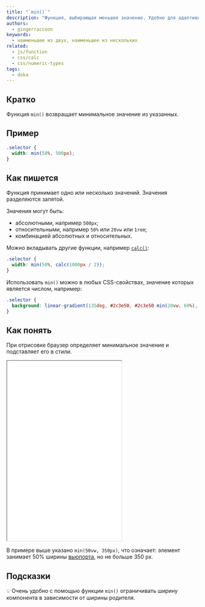 ```yaml
---
title: "`min()`"
description: "Функция, выбирающая меньшее значение. Удобно для адаптивной вёрстки и не только!"
authors:
  - gingerraccoon
keywords:
  - наименьшее из двух, наименьшее из нескольких
related:
  - js/function
  - css/calc
  - css/numeric-types
tags:
  - doka
---
```


## Кратко

Функция `min()` возвращает минимальное значение из указанных.

## Пример

```css
.selector {
  width: min(50%, 500px);
}
```

## Как пишется

Функция принимает одно или несколько значений. Значения разделяются запятой.

Значения могут быть:
- абсолютными, например `500px`;
- относительными, например `50%` или `20vw` или `1rem`;
- комбинацией абсолютных и относительных.

Можно вкладывать другие функции, например [`calc()`](/css/calc/):

```css
.selector {
  width: min(50%, calc(1000px / 2));
}
```

Использовать `min()` можно в любых CSS-свойствах, значение которых является числом, например:

```css
.selector {
  background: linear-gradient(135deg, #2c3e50, #2c3e50 min(20vw, 60%), #3498db);
}
```

## Как понять

При отрисовке браузер определяет минимальное значение и подставляет его в стили.

<iframe title="Работа функции min()" src="demos/view/index.html" height="470"></iframe>

В примере выше указано `min(50vw, 350px)`, что означает: элемент занимает 50% ширины [вьюпорта](/css/vw-vh/#vw), но не больше 350 px.

## Подсказки

💡 Очень удобно с помощью функции `min()` ограничивать ширину компонента в зависимости от ширины родителя.
